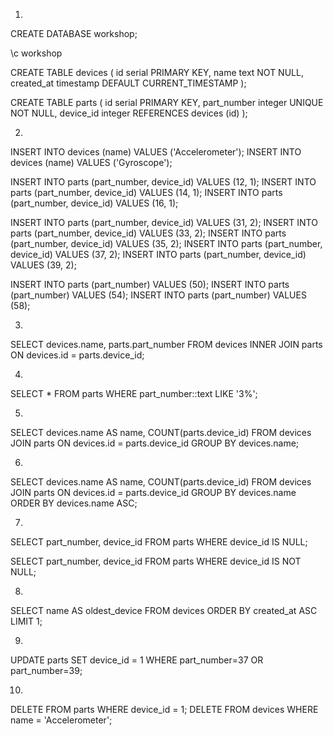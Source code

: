 1.

CREATE DATABASE workshop;

\c workshop

CREATE TABLE devices (
  id serial PRIMARY KEY,
  name text NOT NULL,
  created_at timestamp DEFAULT CURRENT_TIMESTAMP
);

CREATE TABLE parts (
  id serial PRIMARY KEY,
  part_number integer UNIQUE NOT NULL,
  device_id integer REFERENCES devices (id)
);

2.

INSERT INTO devices (name) VALUES ('Accelerometer');
INSERT INTO devices (name) VALUES ('Gyroscope');

INSERT INTO parts (part_number, device_id) VALUES (12, 1);
INSERT INTO parts (part_number, device_id) VALUES (14, 1);
INSERT INTO parts (part_number, device_id) VALUES (16, 1);

INSERT INTO parts (part_number, device_id) VALUES (31, 2);
INSERT INTO parts (part_number, device_id) VALUES (33, 2);
INSERT INTO parts (part_number, device_id) VALUES (35, 2);
INSERT INTO parts (part_number, device_id) VALUES (37, 2);
INSERT INTO parts (part_number, device_id) VALUES (39, 2);

INSERT INTO parts (part_number) VALUES (50);
INSERT INTO parts (part_number) VALUES (54);
INSERT INTO parts (part_number) VALUES (58);

3.

SELECT devices.name, parts.part_number FROM devices
INNER JOIN parts ON devices.id = parts.device_id;

4.

SELECT * FROM parts WHERE part_number::text LIKE '3%';

5.

SELECT devices.name AS name, COUNT(parts.device_id) FROM devices
JOIN parts ON devices.id = parts.device_id GROUP BY devices.name;

6.

SELECT devices.name AS name, COUNT(parts.device_id)
FROM devices
JOIN parts ON devices.id = parts.device_id
GROUP BY devices.name
ORDER BY devices.name ASC;

7.

SELECT part_number, device_id FROM parts
WHERE device_id IS NULL;

SELECT part_number, device_id FROM parts
WHERE device_id IS NOT NULL;

8.

SELECT name AS oldest_device
 FROM devices
ORDER BY created_at ASC
LIMIT 1;

9.

UPDATE parts SET device_id = 1
WHERE part_number=37 OR part_number=39;

10.


DELETE FROM parts WHERE device_id = 1;
DELETE FROM devices WHERE name = 'Accelerometer';
